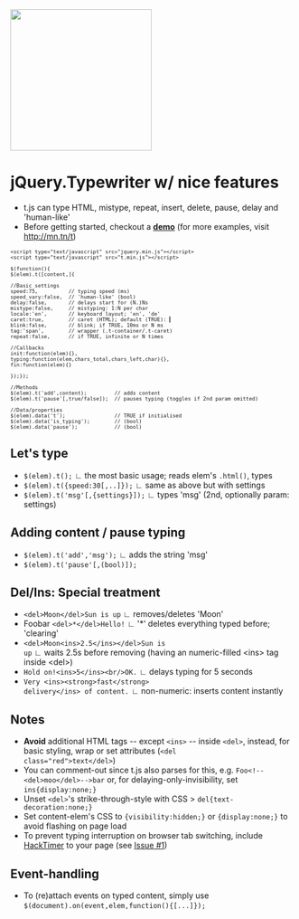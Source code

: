 
<img height="250" width="250" src="http://mn.tn/dev/t.js/t.js.1.png"/>

jQuery.Typewriter w/ nice features
===
* t.js can type HTML, mistype, repeat, insert, delete, pause, delay and 'human-like'
* Before getting started, checkout a <strong><a href="//rawgit.com/mntn-dev/t.js/master/demo.htm">demo</a></strong> (for more examples, visit <a href="http://mn.tn/t">http://mn.tn/t</a>)

<pre style="font-size:x-small">
&lt;script type="text/javascript" src="jquery.min.js"&gt;&lt;/script&gt;
&lt;script type="text/javascript" src="t.min.js"&gt;&lt;/script&gt;

$(function(){
$(elem).t([content,]{

//Basic settings
speed:75,          // typing speed (ms)
speed_vary:false,  // 'human-like' (bool)
delay:false,       // delays start for (N.)Ns
mistype:false,     // mistyping: 1:N per char
locale:'en',       // keyboard layout; 'en', 'de'
caret:true,        // caret (HTML); default (TRUE): ▎
blink:false,       // blink; if TRUE, 10ms or N ms
tag:'span',        // wrapper (.t-container/.t-caret)
repeat:false,      // if TRUE, infinite or N times

//Callbacks
init:function(elem){}, 
typing:function(elem,chars_total,chars_left,char){},
fin:function(elem){}

});});

//Methods
$(elem).t('add',content);         // adds content
$(elem).t('pause'[,true/false]);  // pauses typing (toggles if 2nd param omitted)

//Data/properties
$(elem).data('t');                // TRUE if initialised
$(elem).data('is_typing');        // (bool)
$(elem).data('pause');            // (bool)
</pre>
Let's type
---
* <code>$(elem).t();</code> ∟ the most basic usage; reads elem's <code>.html()</code>, types
* <code>$(elem).t({speed:30[,..]});</code> ∟ same as above but with settings
* <code>$(elem).t('msg'[,{settings}]);</code> ∟ types 'msg' (2nd, optionally param: settings)

Adding content / pause typing
----
* <code>$(elem).t('add','msg');</code> ∟ adds the string 'msg'
* <code>$(elem).t('pause'[,(bool)]);</code>

Del/Ins: Special treatment
-----
* <code>&lt;del&gt;Moon&lt;/del&gt;Sun is up</code> ∟ removes/deletes 'Moon'
* Foobar <code>&lt;del&gt;&#42;&lt;/del&gt;Hello!</code> ∟ '*' deletes everything typed before; 'clearing'
* <code>&lt;del&gt;Moon&lt;ins&gt;2.5&lt;/ins&gt;&lt;/del&gt;Sun is up</code> ∟  waits 2.5s before removing (having an numeric-filled &lt;ins&gt; tag inside &lt;del&gt;)
* <code>Hold on!&lt;ins&gt;5&lt;/ins&gt;&lt;br/&gt;OK.</code> ∟ delays typing for 5 seconds
* <code>Very &lt;ins&gt;&lt;strong&gt;fast&lt;/strong&gt; delivery&lt;/ins&gt; of content.</code> ∟ non-numeric: inserts content instantly

Notes
----
* <strong>Avoid</strong> additional HTML tags -- except <code>&lt;ins&gt;</code> -- inside <code>&lt;del&gt;</code>, instead, for basic styling, wrap or set attributes (<code>&lt;del class="red"&gt;text&lt;/del&gt;</code>)
* You can comment-out since t.js also parses for this, e.g. <code>Foo&lt;!--&lt;del&gt;moo&lt;/del&gt;--&gt;bar</code> or, for delaying-only-invisibility, set <code>ins{display:none;}</code>
* Unset <code>&lt;del&gt;</code>'s strike-through-style with CSS > <code>del{text-decoration:none;}</code>
* Set content-elem's CSS to <code>{visibility:hidden;}</code> or <code>{display:none;}</code> to avoid flashing on page load
* To prevent typing interruption on browser tab switching, include [HackTimer](https://github.com/turuslan/HackTimer) to your page (see [Issue #1](https://github.com/mntn-dev/t.js/issues/1))

Event-handling
----
* To (re)attach events on typed content, simply use <code>$(document).on(event,elem,function(){[...]});</code>


